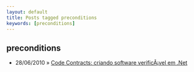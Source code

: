 ```yaml
---
layout: default
title: Posts tagged preconditions
keywords: [preconditions]
---
```

<h2 class="category">preconditions</h2>
<ul class="posts">
<li>
<p>
<span class="date">28/06/2010</span> &raquo;
<a href="/blog/code-contracts-criando-software-verificavel-em-net">Code Contracts: criando software verificÃ¡vel em .Net</a>
</p>
</li>
</ul>
